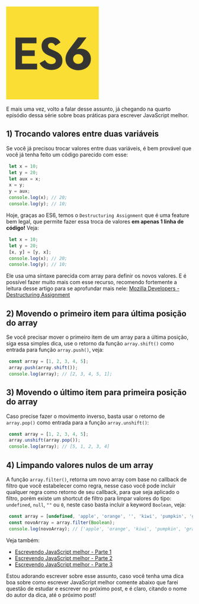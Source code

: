 ![Escrevendo JavaScript melhor](../images/es6-logo.jpg "Escrevendo JavaScript melhor")

E mais uma vez, volto a falar desse assunto, já chegando na quarto episódio dessa série sobre boas práticas para escrever JavaScript melhor.

## 1) Trocando valores entre duas variáveis

Se você já precisou trocar valores entre duas variáveis, é bem provável que você já tenha feito um código parecido com esse:

``` javascript
 let x = 10;
 let y = 20;
 let aux = x;
 x = y;
 y = aux;
 console.log(x); // 20;
 console.log(y); // 10;
``` 

Hoje, graças ao ES6, temos o `Destructuring Assignment` que é uma feature bem legal, que permite fazer essa troca de valores **em apenas 1 linha de código!** Veja:

``` javascript
 let x = 10;
 let y = 20;
 [x, y] = [y, x];
 console.log(x); // 20;
 console.log(y); // 10;
``` 

Ele usa uma síntaxe parecida com array para definir os novos valores. E é possível fazer muito mais com esse recurso, recomendo fortemente a leitura desse artigo para se aprofundar mais nele: [Mozilla Developers - Destructuring Assignment](https://developer.mozilla.org/en/docs/Web/JavaScript/Reference/Operators/Destructuring_assignment)

## 2) Movendo o primeiro item para última posição do array

Se você precisar mover o primeiro item de um array para a última posição, siga essa simples dica, use o retorno da função `array.shift()` como entrada para função `array.push()`, veja:

``` javascript
 const array = [1, 2, 3, 4, 5];
 array.push(array.shift());
 console.log(array); // [2, 3, 4, 5, 1];
``` 

## 3) Movendo o último item para primeira posição do array

Caso precise fazer o movimento inverso, basta usar o retorno de `array.pop()` como entrada para a função `array.unshift()`:

``` javascript
 const array = [1, 2, 3, 4, 5];
 array.unshift(array.pop());
 console.log(array); // [5, 1, 2, 3, 4]
``` 

## 4) Limpando valores nulos de um array

A função `array.filter()`, retorna um novo array com base no callback de filtro que você estabelecer como regra, nesse caso você pode incluir qualquer regra como retorno de seu callback, para que seja aplicado o filtro, porém existe um shortcut de filtro para limpar valores do tipo: `undefined`, `null`, `""` ou `0`, neste caso basta incluir a keyword `Boolean`, veja:

``` javascript
 const array = [undefined, 'apple', 'orange', '', 'kiwi', 'pumpkin', 'grape', '', 0, null];
 const novoArray = array.filter(Boolean);
 console.log(novoArray); // ['apple', 'orange', 'kiwi', 'pumpkin', 'grape'];
``` 

Veja também:

*   [Escrevendo JavaScript melhor - Parte 1](../escrevendo-javascript-melhor-parte-1 "Escrevendo JavaScript melhor - Parte 1")
*   [Escrevendo JavaScript melhor - Parte 2](../escrevendo-javascript-melhor-parte-2 "Escrevendo JavaScript melhor - Parte 2")
*   [Escrevendo JavaScript melhor - Parte 3](../escrevendo-javascript-melhor-parte-3 "Escrevendo JavaScript melhor - Parte 3")

Estou adorando escrever sobre esse assunto, caso você tenha uma dica boa sobre como escrever JavaScript melhor comente abaixo que farei questão de estudar e escrever no próximo post, e é claro, citando o nome do autor da dica, até o próximo post!